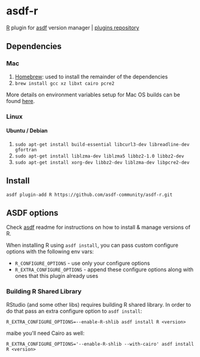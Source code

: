 # asdf-r

[R](https://www.r-project.org/) plugin for [asdf](https://github.com/asdf-vm/asdf) version manager | [plugins repository](https://github.com/asdf-vm/asdf-plugins)

## Dependencies

### Mac

1. [Homebrew](https://brew.sh): used to install the remainder of the dependencies
2. ```brew install gcc xz libxt cairo pcre2```

More details on environment variables setup for Mac OS builds can be found [here](https://github.com/asdf-community/asdf-R/pull/2#issue-615542640).

### Linux

#### Ubuntu / Debian
1. ```sudo apt-get install build-essential libcurl3-dev libreadline-dev gfortran ```
2. ```sudo apt-get install liblzma-dev liblzma5 libbz2-1.0 libbz2-dev```
3. ```sudo apt-get install xorg-dev libbz2-dev liblzma-dev libpcre2-dev```

## Install

```
asdf plugin-add R https://github.com/asdf-community/asdf-r.git
```

## ASDF options

Check [asdf](https://github.com/asdf-vm/asdf) readme for instructions on how to install & manage versions of R.

When installing R using `asdf install`, you can pass custom configure options with the following env vars:

* `R_CONFIGURE_OPTIONS` - use only your configure options
* `R_EXTRA_CONFIGURE_OPTIONS` - append these configure options along with ones that this plugin already uses

### Building R Shared Library

RStudio (and some other libs) requires building R shared library. In order to do that pass an extra configure option to `asdf install`:

```R_EXTRA_CONFIGURE_OPTIONS=--enable-R-shlib asdf install R <version>```

maibe you'll need Cairo as well:

```R_EXTRA_CONFIGURE_OPTIONS='--enable-R-shlib --with-cairo' asdf install R <version>```
